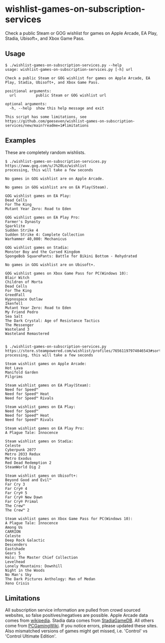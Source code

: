 # wishlist-games-on-subscription-services

Check a public Steam or GOG wishlist for games on Apple Arcade, EA Play, Stadia, Ubisoft+, and Xbox Game Pass.

## Usage

```console
$ ./wishlist-games-on-subscription-services.py --help
usage: wishlist-games-on-subscription-services.py [-h] url

Check a public Steam or GOG wishlist for games on Apple Arcade, EA Play, Stadia, Ubisoft+, and Xbox Game Pass.

positional arguments:
  url         public Steam or GOG wishlist url

optional arguments:
  -h, --help  show this help message and exit

This script has some limitations, see https://github.com/geeseven/wishlist-games-on-subscription-services/new/main?readme=1#limitations

```

## Examples 

These are completely random wishlists.

```console
$ ./wishlist-games-on-subscription-services.py https://www.gog.com/u/J%20Lo/wishlist
processing, this will take a few seconds

No games in GOG wishlist are on Apple Arcade.

No games in GOG wishlist are on EA Play(Steam).

GOG wishlist games on EA Play:
Dead Cells
For The King
Mutant Year Zero: Road to Eden

GOG wishlist games on EA Play Pro:
Farmer's Dynasty
Sparklite
Sudden Strike 4
Sudden Strike 4: Complete Collection
Warhammer 40,000: Mechanicus

GOG wishlist games on Stadia:
Monster Boy and the Cursed Kingdom
SpongeBob SquarePants: Battle for Bikini Bottom - Rehydrated

No games in GOG wishlist are on Ubisoft+.

GOG wishlist games on Xbox Game Pass for PC(Windows 10):
Blair Witch
Children of Morta
Dead Cells
For The King
GreedFall
Hypnospace Outlaw
Ikenfell
Mutant Year Zero: Road to Eden
My Friend Pedro
Sea Salt
The Dark Crystal: Age of Resistance Tactics
The Messenger
Wasteland 3
Wasteland Remastered


$ ./wishlist-games-on-subscription-services.py https://store.steampowered.com/wishlist/profiles/76561197974046543#sort=order
processing, this will take a few seconds

Steam wishlist games on Apple Arcade:
Hot Lava
Manifold Garden
Pilgrims

Steam wishlist games on EA Play(Steam):
Need for Speed™
Need for Speed™ Heat
Need for Speed™ Rivals

Steam wishlist games on EA Play:
Need for Speed™
Need for Speed™ Heat
Need for Speed™ Rivals

Steam wishlist games on EA Play Pro:
A Plague Tale: Innocence

Steam wishlist games on Stadia:
Celeste
Cyberpunk 2077
Metro 2033 Redux
Metro Exodus
Red Dead Redemption 2
SteamWorld Dig 2

Steam wishlist games on Ubisoft+:
Beyond Good and Evil™
Far Cry 3
Far Cry® 4
Far Cry® 5
Far Cry® New Dawn
Far Cry® Primal
The Crew™
The Crew™ 2

Steam wishlist games on Xbox Game Pass for PC(Windows 10):
A Plague Tale: Innocence
Among Us
CARRION
Celeste
Deep Rock Galactic
Descenders
Eastshade
Gears 5
Halo: The Master Chief Collection
Levelhead
Lonely Mountains: Downhill
Night in the Woods
No Man's Sky
The Dark Pictures Anthology: Man of Medan
Xeno Crisis
```


## Limitations

All subscription service information are pulled from crowd sourced websites, so false positives/negatives are possible.  Apple Arcade data comes from [wikipedia]. Stadia data comes from [StadiaGameDB].  All others come from [PCGamingWiki].  If you notice errors, please updated these sites.  Also mismatched versions of games might get missed, i.e. 'Control' vs 'Control Ultimate Edition'.



[wikipedia]: https://en.wikipedia.org/wiki/List_of_Apple_Arcade_games
[stadiagamedb]: https://stadiagamedb.com
[PCGamingWiki]: https://www.pcgamingwiki.com

